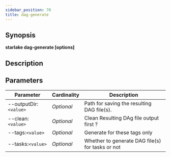 ```yaml
---
sidebar_position: 70
title: dag-generate
---
```



## Synopsis

**starlake dag-generate [options]**

## Description


## Parameters

Parameter|Cardinality|Description
---|---|---
--outputDir:`<value>`|*Optional*|Path for saving the resulting DAG file(s).
--clean:`<value>`|*Optional*|Clean Resulting DAg file output first ?
--tags:`<value>`|*Optional*|Generate for these tags only
--tasks:`<value>`|*Optional*|Whether to generate DAG file(s) for tasks or not

